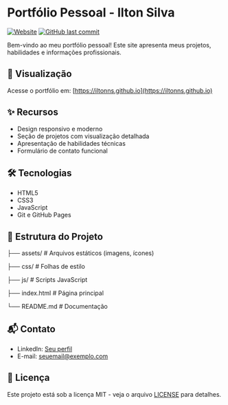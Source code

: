 # Portfólio Pessoal - Ilton Silva

[![Website](https://img.shields.io/website?url=https%3A%2F%2Filtonns.github.io)](https://iltonns.github.io)
[![GitHub last commit](https://img.shields.io/github/last-commit/iltonns/iltonns.github.io)](https://github.com/iltonns/iltonns.github.io/commits)

Bem-vindo ao meu portfólio pessoal! Este site apresenta meus projetos, habilidades e informações profissionais.

## 🚀 Visualização

Acesse o portfólio em: [https://iltonns.github.io](https://iltonns.github.io)

## ✨ Recursos

- Design responsivo e moderno
- Seção de projetos com visualização detalhada
- Apresentação de habilidades técnicas
- Formulário de contato funcional

## 🛠 Tecnologias

- HTML5
- CSS3
- JavaScript
- Git e GitHub Pages

## 📂 Estrutura do Projeto

├── assets/ # Arquivos estáticos (imagens, ícones)

├── css/ # Folhas de estilo

├── js/ # Scripts JavaScript

├── index.html # Página principal

└── README.md # Documentação


## 📬 Contato

- LinkedIn: [Seu perfil](URL)
- E-mail: seuemail@exemplo.com

## 📄 Licença

Este projeto está sob a licença MIT - veja o arquivo [LICENSE](LICENSE) para detalhes.
